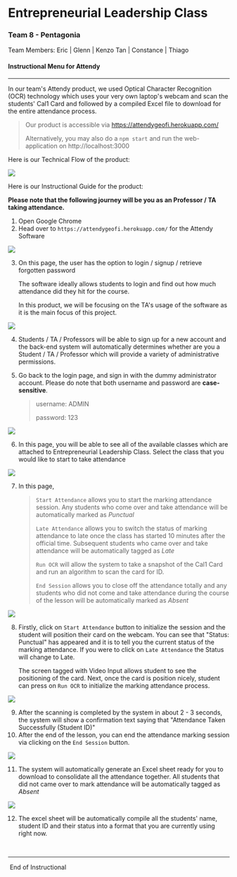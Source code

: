 # Entrepreneurial Leadership Class

### Team 8 - Pentagonia

Team Members: Eric | Glenn | Kenzo Tan | Constance | Thiago

#### Instructional Menu for Attendy

----------------------------------

In our team's Attendy product, we used Optical Character Recognition (OCR) technology which uses your very own laptop's webcam and scan the students' Cal1 Card and followed by a compiled Excel file to download for the entire attendance process.

> Our product is accessible via  https://attendygeofi.herokuapp.com/
>
> Alternatively, you may also do a ``` npm start ``` and run the web-application on http://localhost:3000

Here is our Technical Flow of the product:

![](readmeimg/techflow.png)

Here is our Instructional Guide for the product:

**Please note that the following journey will be you as an Professor / TA taking attendance.**

1. Open Google Chrome
2. Head over to ``` https://attendygeofi.herokuapp.com/ ``` for the Attendy Software

![](readmeimg/login.png)

3. On this page, the user has the option to login / signup / retrieve forgotten password

   The software ideally allows students to login and find out how much attendance did they hit for the course.

   In this product, we will be focusing on the TA's usage of the software as it is the main focus of this project.

![](readmeimg/signup.png)

4. Students / TA / Professors will be able to sign up for a new account and the back-end system will automatically determines whether are you a Student / TA / Professor which will provide a variety of administrative permissions.

5. Go back to the login page, and sign in with the dummy administrator account. Please do note that both username and password are **case-sensitive**.

   > username: ADMIN
   >
   > password: 123

![](readmeimg/select.png)

6. In this page, you will be able to see all of the available classes which are attached to Entrepreneurial Leadership Class. Select the class that you would like to start to take attendance 

![](readmeimg/beforestart.png)

7. In this page, 

   > ``` Start Attendance ``` allows you to start the marking attendance session. Any students who come over and take attendance will be automatically marked as *Punctual*
   >
   > ``` Late Attendance ``` allows you to switch the status of marking attendance to late once the class has started 10 minutes after the official time. Subsequent students who came over and take attendance will be automatically tagged as *Late*
   >
   > ``` Run OCR ``` will allow the system to take a snapshot of the Cal1 Card and run an algorithm to scan the card for ID.
   >
   > ``` End Session ``` allows you to close off the attendance totally and any students who did not come and take attendance during the course of the lesson will be automatically marked as *Absent*

![](readmeimg/startscan.png)

8. Firstly, click on ``` Start Attendance ``` button to initialize the session and the student will position their card on the webcam. You can see that "Status: Punctual" has appeared and it is to tell you the current status of the marking attendance. If you were to click on ``` Late Attendance ``` the Status will change to Late.

   The screen tagged with Video Input allows student to see the positioning of the card. Next, once the card is position nicely, student can press on ``` Run OCR ``` to initialize the marking attendance process.

![](readmeimg/endscan.png)

9. After the scanning is completed by the system in about 2 - 3 seconds, the system will show a confirmation text saying that "Attendance Taken Successfully (Student ID)"
10. After the end of the lesson, you can end the attendance marking session via clicking on the ``` End Session ``` button.

![](readmeimg/endsess.png)

11. The system will automatically generate an Excel sheet ready for you to download to consolidate all the attendance together. All students that did not came over to mark attendance will be automatically tagged as *Absent*

![](readmeimg/excel.png)

12. The excel sheet will be automatically compile all the students' name, student ID and their status into a format that you are currently using right now.

​                                                                            

-----------------------------

​                                                                     End of Instructional 